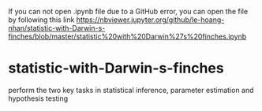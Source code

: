 If you can not open .ipynb file due to a GitHub error, you can open the file by following this link 
https://nbviewer.jupyter.org/github/le-hoang-nhan/statistic-with-Darwin-s-finches/blob/master/statistic%20with%20Darwin%27s%20finches.ipynb

# statistic-with-Darwin-s-finches
 perform the two key tasks in statistical inference, parameter estimation and hypothesis testing
